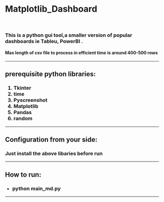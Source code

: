 # Matplotlib_Dashboard
<br>
<h3>This is a python gui tool,a smaller version of popular dashboards ie Tableu, PowerBI .</h3>
<h4>Max length of csv file to process in efficient time is around 400-500 rows</h4>
<hr>
<h2>prerequisite python libraries:</h2>
<h3>
<ol>
<li>Tkinter</li>
<li>time</li>
<li>Pyscreenshot</li>
<li>Matplotlib</li>
<li>Pandas</li>
<li>random</li>
</ol>
</h3>
<hr>

<h2>Configuration from your side:</h2>
<h3>Just install the above libaries before run</h3>
<hr>

<h2>How to run: </h2>
<ul>
<h3><li>python main_md.py </li>
</ul>
</h3>
<hr>
